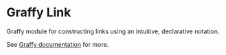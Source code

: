 # Graffy Link

Graffy module for constructing links using an intuitive, declarative notation.

See [Graffy documentation](https://aravindet.github.io/graffy/) for more.
